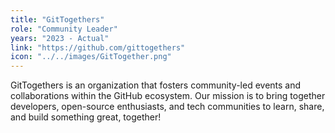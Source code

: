```yaml
---
title: "GitTogethers"
role: "Community Leader"
years: "2023 - Actual"
link: "https://github.com/gittogethers"
icon: "../../images/GitTogether.png"
---
```


GitTogethers is an organization that fosters community-led events and
collaborations within the GitHub ecosystem. Our mission is to bring together
developers, open-source enthusiasts, and tech communities to learn, share, and
build something great, together!

